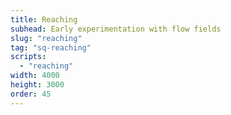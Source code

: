 ```yaml
---
title: Reaching
subhead: Early experimentation with flow fields
slug: "reaching"
tag: "sq-reaching"
scripts:
  - "reaching"
width: 4000
height: 3000
order: 45
---
```


